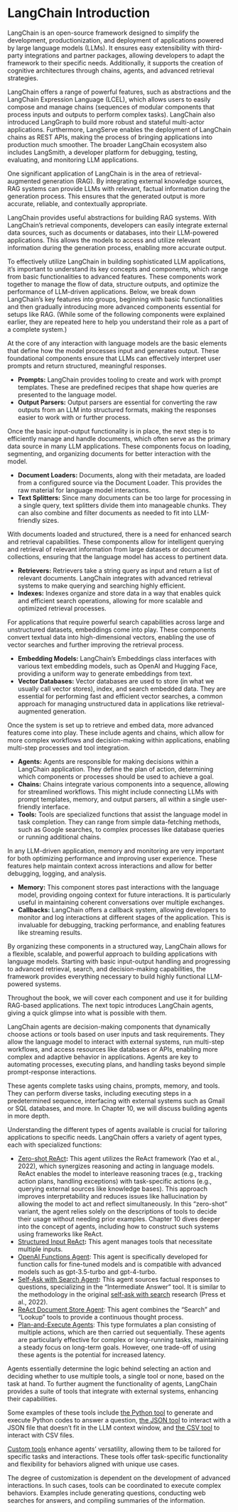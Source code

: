 # LangChain Introduction

LangChain is an open-source framework designed to simplify the development, productionization, and deployment of applications powered by large language models (LLMs). It ensures easy extensibility with third-party integrations and partner packages, allowing developers to adapt the framework to their specific needs. Additionally, it supports the creation of cognitive architectures through chains, agents, and advanced retrieval strategies.

LangChain offers a range of powerful features, such as abstractions and the LangChain Expression Language (LCEL), which allows users to easily compose and manage chains (sequences of modular components that process inputs and outputs to perform complex tasks). LangChain also introduced LangGraph to build more robust and stateful multi-actor applications. Furthermore, LangServe enables the deployment of LangChain chains as REST APIs, making the process of bringing applications into production much smoother. The broader LangChain ecosystem also includes LangSmith, a developer platform for debugging, testing, evaluating, and monitoring LLM applications.

One significant application of LangChain is in the area of retrieval-augmented generation (RAG). By integrating external knowledge sources, RAG systems can provide LLMs with relevant, factual information during the generation process. This ensures that the generated output is more accurate, reliable, and contextually appropriate.

LangChain provides useful abstractions for building RAG systems. With LangChain’s retrieval components, developers can easily integrate external data sources, such as documents or databases, into their LLM-powered applications. This allows the models to access and utilize relevant information during the generation process, enabling more accurate output.

To effectively utilize LangChain in building sophisticated LLM applications, it’s important to understand its key concepts and components, which range from basic functionalities to advanced features. These components work together to manage the flow of data, structure outputs, and optimize the performance of LLM-driven applications. Below, we break down LangChain’s key features into groups, beginning with basic functionalities and then gradually introducing more advanced components essential for setups like RAG. (While some of the following components were explained earlier, they are repeated here to help you understand their role as a part of a complete system.)

At the core of any interaction with language models are the basic elements that define how the model processes input and generates output. These foundational components ensure that LLMs can effectively interpret user prompts and return structured, meaningful responses.

-   **Prompts:**  LangChain provides tooling to create and work with prompt templates. These are predefined recipes that shape how queries are presented to the language model.
-   **Output Parsers:**  Output parsers are essential for converting the raw outputs from an LLM into structured formats, making the responses easier to work with or further process.

Once the basic input-output functionality is in place, the next step is to efficiently manage and handle documents, which often serve as the primary data source in many LLM applications. These components focus on loading, segmenting, and organizing documents for better interaction with the model.

-   **Document Loaders:**  Documents, along with their metadata, are loaded from a configured source via the Document Loader. This provides the raw material for language model interactions.
-   **Text Splitters:**  Since many documents can be too large for processing in a single query, text splitters divide them into manageable chunks. They can also combine and filter documents as needed to fit into LLM-friendly sizes.

With documents loaded and structured, there is a need for enhanced search and retrieval capabilities. These components allow for intelligent querying and retrieval of relevant information from large datasets or document collections, ensuring that the language model has access to pertinent data.

-   **Retrievers:**  Retrievers take a string query as input and return a list of relevant documents. LangChain integrates with advanced retrieval systems to make querying and searching highly efficient.
-   **Indexes:**  Indexes organize and store data in a way that enables quick and efficient search operations, allowing for more scalable and optimized retrieval processes.

For applications that require powerful search capabilities across large and unstructured datasets, embeddings come into play. These components convert textual data into high-dimensional vectors, enabling the use of vector searches and further improving the retrieval process.

-   **Embedding Models:**  LangChain’s Embeddings class interfaces with various text embedding models, such as OpenAI and Hugging Face, providing a uniform way to generate embeddings from text.
-   **Vector Databases:**  Vector databases are used to store (in what we usually call vector stores), index, and search embedded data. They are essential for performing fast and efficient vector searches, a common approach for managing unstructured data in applications like retrieval-augmented generation.

Once the system is set up to retrieve and embed data, more advanced features come into play. These include agents and chains, which allow for more complex workflows and decision-making within applications, enabling multi-step processes and tool integration.

-   **Agents:**  Agents are responsible for making decisions within a LangChain application. They define the plan of action, determining which components or processes should be used to achieve a goal.
-   **Chains:**  Chains integrate various components into a sequence, allowing for streamlined workflows. This might include connecting LLMs with prompt templates, memory, and output parsers, all within a single user-friendly interface.
-   **Tools:**  Tools are specialized functions that assist the language model in task completion. They can range from simple data-fetching methods, such as Google searches, to complex processes like database queries or running additional chains.

In any LLM-driven application, memory and monitoring are very important for both optimizing performance and improving user experience. These features help maintain context across interactions and allow for better debugging, logging, and analysis.

-   **Memory:**  This component stores past interactions with the language model, providing ongoing context for future interactions. It is particularly useful in maintaining coherent conversations over multiple exchanges.
-   **Callbacks:**  LangChain offers a callback system, allowing developers to monitor and log interactions at different stages of the application. This is invaluable for debugging, tracking performance, and enabling features like streaming results.

By organizing these components in a structured way, LangChain allows for a flexible, scalable, and powerful approach to building applications with language models. Starting with basic input-output handling and progressing to advanced retrieval, search, and decision-making capabilities, the framework provides everything necessary to build highly functional LLM-powered systems.

Throughout the book, we will cover each component and use it for building RAG-based applications. The next topic introduces LangChain agents, giving a quick glimpse into what is possible with them.

LangChain agents are decision-making components that dynamically choose actions or tools based on user inputs and task requirements. They allow the language model to interact with external systems, run multi-step workflows, and access resources like databases or APIs, enabling more complex and adaptive behavior in applications. Agents are key to automating processes, executing plans, and handling tasks beyond simple prompt-response interactions.

These agents complete tasks using chains, prompts, memory, and tools. They can perform diverse tasks, including executing steps in a predetermined sequence, interfacing with external systems such as Gmail or SQL databases, and more. In Chapter 10, we will discuss building agents in more depth.

Understanding the different types of agents available is crucial for tailoring applications to specific needs. LangChain offers a variety of agent types, each with specialized functions:

-   [Zero-shot ReAct](https://python.langchain.com/docs/modules/agents/agent_types/react)**:**  This agent utilizes the ReAct framework (Yao et al., 2022), which synergizes reasoning and acting in language models. ReAct enables the model to interleave reasoning traces (e.g., tracking action plans, handling exceptions) with task-specific actions (e.g., querying external sources like knowledge bases). This approach improves interpretability and reduces issues like hallucination by allowing the model to act and reflect simultaneously. In this “zero-shot” variant, the agent relies solely on the descriptions of tools to decide their usage without needing prior examples. Chapter 10 dives deeper into the concept of agents, including how to construct such systems using frameworks like ReAct.
-   [Structured Input ReAct](https://python.langchain.com/docs/modules/agents/agent_types/structured_chat)**:**  This agent manages tools that necessitate multiple inputs.
-   [OpenAI Functions Agent](https://python.langchain.com/docs/modules/agents/agent_types/openai_functions_agent): This agent is specifically developed for function calls for fine-tuned models and is compatible with advanced models such as gpt-3.5-turbo and gpt-4-turbo.
-   [Self-Ask with Search Agent](https://python.langchain.com/docs/modules/agents/agent_types/self_ask_with_search)**:**  This agent sources factual responses to questions, specializing in the “Intermediate Answer” tool. It is similar to the methodology in the original  [self-ask with search](https://ofir.io/self-ask.pdf)  research (Press et al., 2022).
-   [ReAct Document Store Agent](https://python.langchain.com/docs/modules/agents/agent_types/react): This agent combines the “Search” and “Lookup” tools to provide a continuous thought process.
-   [Plan-and-Execute Agents](https://blog.langchain.dev/plan-and-execute-agents/): This type formulates a plan consisting of multiple actions, which are then carried out sequentially. These agents are particularly effective for complex or long-running tasks, maintaining a steady focus on long-term goals. However, one trade-off of using these agents is the potential for increased latency.

Agents essentially determine the logic behind selecting an action and deciding whether to use multiple tools, a single tool or none, based on the task at hand. To further augment the functionality of agents, LangChain provides a suite of tools that integrate with external systems, enhancing their capabilities.

Some examples of these tools include  [the Python tool](https://python.langchain.com/docs/integrations/toolkits/python)  to generate and execute Python codes to answer a question,  [the JSON tool](https://python.langchain.com/docs/integrations/toolkits/json)  to interact with a JSON file that doesn’t fit in the LLM context window, and  [the CSV tool](https://python.langchain.com/docs/integrations/toolkits/csv)  to interact with CSV files.

[Custom tools](https://python.langchain.com/docs/modules/agents/tools/custom_tools)  enhance agents’ versatility, allowing them to be tailored for specific tasks and interactions. These tools offer task-specific functionality and flexibility for behaviors aligned with unique use cases.

The degree of customization is dependent on the development of advanced interactions. In such cases, tools can be coordinated to execute complex behaviors. Examples include generating questions, conducting web searches for answers, and compiling summaries of the information.